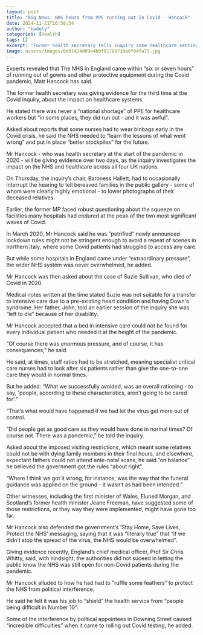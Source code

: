 ```yaml
---
layout: post
title: "Big News: NHS hours from PPE running out in Covid - Hancock"
date: 2024-11-21T16:58:34
author: "badely"
categories: [Health]
tags: []
excerpt: "Former health secretary tells inquiry some healthcare settings did run out - 'and it was awful'."
image: assets/images/0d91424d09e4b0f01780710a6f84fa75.jpg
---
```


Experts revealed that The NHS in England came within “six or seven hours” of running out of gowns and other protective equipment during the Covid pandemic, Matt Hancock has said.

The former health secretary was giving evidence for the third time at the Covid inquiry, about the impact on healthcare systems.

He stated there was never a “national shortage” of PPE for healthcare workers but “in some places, they did run out - and it was awful”.

Asked about reports that some nurses had to wear binbags early in the Covid crisis, he said the NHS needed to “learn the lessons of what went wrong” and put in place “better stockpiles” for the future.

Mr Hancock - who was health secretary at the start of the pandemic in 2020 - will be giving evidence over two days, as the inquiry investigates the impact on the NHS and healthcare across all four UK nations.

On Thursday, the inquiry’s chair, Baroness Hallett, had to occasionally interrupt the hearing to tell bereaved families in the public gallery - some of whom were clearly highly emotional - to lower photographs of their deceased relatives.

Earlier, the former MP faced robust questioning about the squeeze on facilities many hospitals had endured at the peak of the two most significant waves of Covid.

In March 2020, Mr Hancock said he was “petrified” newly announced lockdown rules might not be stringent enough to avoid a repeat of scenes in northern Italy, where some Covid patients had struggled to access any care.

But while some hospitals in England came under “extraordinary pressure”, the wider NHS system was never overwhelmed, he added.

Mr Hancock was then asked about the case of Suzie Sullivan, who died of Covid in 2020. 

Medical notes written at the time stated Suzie was not suitable for a transfer to intensive care due to a pre-existing heart condition and having Down's syndrome. Her father, John, told an earlier session of the inquiry she was “left to die” because of her disability.

Mr Hancock accepted that a bed in intensive care could not be found for every individual patient who needed it at the height of the pandemic.

“Of course there was enormous pressure, and of course, it has consequences,” he said.

He said, at times, staff ratios had to be stretched, meaning specialist critical care nurses had to look after six patients rather than give the one-to-one care they would in normal times.

But he added: “What we successfully avoided, was an overall rationing - to say, 'people, according to these characteristics, aren’t going to be cared for'.” 

“That’s what would have happened if we had let the virus get more out of control.

“Did people get as good care as they would have done in normal times? Of course not. There was a pandemic,” he told the inquiry.

Asked about the imposed visiting restrictions, which meant some relatives could not be with dying family members in their final hours, and elsewhere, expectant fathers could not attend ante-natal scans, he said “on balance” he believed the government got the rules “about right”.

“Where I think we got it wrong, for instance, was the way that the funeral guidance was applied on the ground - it wasn’t as had been intended.”

Other witnesses, including the first minister of Wales, Eluned Morgan, and Scotland’s former health minister Jeane Freeman, have suggested some of those restrictions, or they way they were implemented, might have gone too far.

Mr Hancock also defended the government’s 'Stay Home, Save Lives, Protect the NHS' messaging, saying that it was “literally true” that “if we didn’t stop the spread of the virus, the NHS would be overwhelmed”.

Giving evidence recently, England’s chief medical officer, Prof Sir Chris Whitty, said, with hindsight, the authorities did not suceed in letting the public know the NHS was still open for non-Covid patients during the pandemic.

Mr Hancock alluded to how he had had to “ruffle some feathers” to protect the NHS from political interference.

He said he felt it was his job to “shield” the health service from “people being difficult in Number 10”.

Some of the interference by political appointees in Downing Street caused “incredible difficulties” when it came to rolling out Covid testing, he added.

